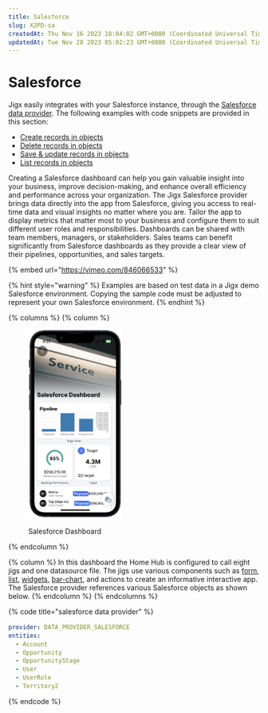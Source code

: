 ```yaml
---
title: Salesforce
slug: X2PD-sa
createdAt: Thu Nov 16 2023 18:04:02 GMT+0000 (Coordinated Universal Time)
updatedAt: Tue Nov 28 2023 05:02:23 GMT+0000 (Coordinated Universal Time)
---
```


# Salesforce

Jigx easily integrates with your Salesforce instance, through the [Salesforce data provider](https://docs.jigx.com/building-apps-with-jigx/data/data-providers/salesforce). The following examples with code snippets are provided in this section:

* [Create records in objects](<Create records in objects.md>)
* [Delete records in objects](<Delete records in objects.md>)
* [Save & update records in objects](<Save _ update records in objects.md>)
* [List records in objects](<List records in objects.md>)

Creating a Salesforce dashboard can help you gain valuable insight into your business, improve decision-making, and enhance overall efficiency and performance across your organization. The Jigx Salesforce provider brings data directly into the app from Salesforce, giving you access to real-time data and visual insights no matter where you are. Tailor the app to display metrics that matter most to your business and configure them to suit different user roles and responsibilities. Dashboards can be shared with team members, managers, or stakeholders. Sales teams can benefit significantly from Salesforce dashboards as they provide a clear view of their pipelines, opportunities, and sales targets.

{% embed url="https://vimeo.com/846066533" %}

{% hint style="warning" %}
Examples are based on test data in a Jigx demo Salesforce environment. Copying the sample code must be adjusted to represent your own Salesforce environment.
{% endhint %}

{% columns %}
{% column %}
<figure><img src="../../../.gitbook/assets/SalesFDashboard.PNG" alt="Salesforce Dashboard" width="188"><figcaption><p>Salesforce Dashboard</p></figcaption></figure>
{% endcolumn %}

{% column %}
In this dashboard the Home Hub is configured to call eight jigs and one datasource file. The jigs use various components such as [form](../../Components/form/form.md), [list](../../Components/list/list.md), [widgets](https://docs.jigx.com/examples/readme/widgets), [bar-chart](../../Components/charts/bar-chart.md), and actions to create an informative interactive app. The Salesforce provider references various Salesforce objects as shown below.
{% endcolumn %}
{% endcolumns %}

{% code title="salesforce data provider" %}
```yaml
provider: DATA_PROVIDER_SALESFORCE
entities:
  - Account
  - Opportunity
  - OpportunityStage
  - User
  - UserRole
  - Territory2
```
{% endcode %}
